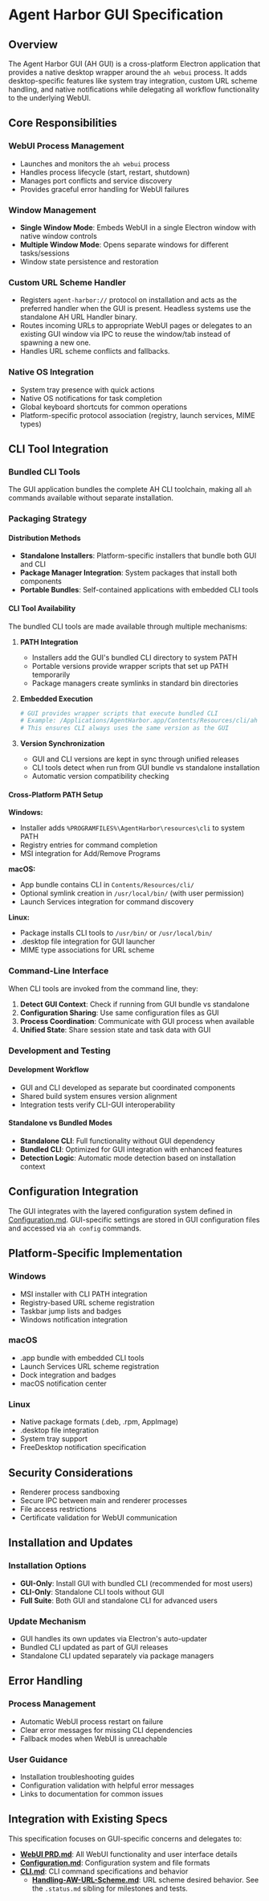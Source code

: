 # Agent Harbor GUI Specification

## Overview

The Agent Harbor GUI (AH GUI) is a cross-platform Electron application that provides a native desktop wrapper around the `ah webui` process. It adds desktop-specific features like system tray integration, custom URL scheme handling, and native notifications while delegating all workflow functionality to the underlying WebUI.

## Core Responsibilities

### WebUI Process Management

- Launches and monitors the `ah webui` process
- Handles process lifecycle (start, restart, shutdown)
- Manages port conflicts and service discovery
- Provides graceful error handling for WebUI failures

### Window Management

- **Single Window Mode**: Embeds WebUI in a single Electron window with native window controls
- **Multiple Window Mode**: Opens separate windows for different tasks/sessions
- Window state persistence and restoration

### Custom URL Scheme Handler

- Registers `agent-harbor://` protocol on installation and acts as the preferred handler when the GUI is present. Headless systems use the standalone AH URL Handler binary.
- Routes incoming URLs to appropriate WebUI pages or delegates to an existing GUI window via IPC to reuse the window/tab instead of spawning a new one.
- Handles URL scheme conflicts and fallbacks.

### Native OS Integration

- System tray presence with quick actions
- Native OS notifications for task completion
- Global keyboard shortcuts for common operations
- Platform-specific protocol association (registry, launch services, MIME types)

## CLI Tool Integration

### Bundled CLI Tools

The GUI application bundles the complete AH CLI toolchain, making all `ah` commands available without separate installation.

### Packaging Strategy

#### Distribution Methods

- **Standalone Installers**: Platform-specific installers that bundle both GUI and CLI
- **Package Manager Integration**: System packages that install both components
- **Portable Bundles**: Self-contained applications with embedded CLI tools

#### CLI Tool Availability

The bundled CLI tools are made available through multiple mechanisms:

1. **PATH Integration**
   - Installers add the GUI's bundled CLI directory to system PATH
   - Portable versions provide wrapper scripts that set up PATH temporarily
   - Package managers create symlinks in standard bin directories

2. **Embedded Execution**

   ```bash
   # GUI provides wrapper scripts that execute bundled CLI
   # Example: /Applications/AgentHarbor.app/Contents/Resources/cli/ah
   # This ensures CLI always uses the same version as the GUI
   ```

3. **Version Synchronization**
   - GUI and CLI versions are kept in sync through unified releases
   - CLI tools detect when run from GUI bundle vs standalone installation
   - Automatic version compatibility checking

#### Cross-Platform PATH Setup

**Windows:**

- Installer adds `%PROGRAMFILES%\AgentHarbor\resources\cli` to system PATH
- Registry entries for command completion
- MSI integration for Add/Remove Programs

**macOS:**

- App bundle contains CLI in `Contents/Resources/cli/`
- Optional symlink creation in `/usr/local/bin/` (with user permission)
- Launch Services integration for command discovery

**Linux:**

- Package installs CLI tools to `/usr/bin/` or `/usr/local/bin/`
- .desktop file integration for GUI launcher
- MIME type associations for URL scheme

### Command-Line Interface

When CLI tools are invoked from the command line, they:

1. **Detect GUI Context**: Check if running from GUI bundle vs standalone
2. **Configuration Sharing**: Use same configuration files as GUI
3. **Process Coordination**: Communicate with GUI process when available
4. **Unified State**: Share session state and task data with GUI

### Development and Testing

#### Development Workflow

- GUI and CLI developed as separate but coordinated components
- Shared build system ensures version alignment
- Integration tests verify CLI-GUI interoperability

#### Standalone vs Bundled Modes

- **Standalone CLI**: Full functionality without GUI dependency
- **Bundled CLI**: Optimized for GUI integration with enhanced features
- **Detection Logic**: Automatic mode detection based on installation context

## Configuration Integration

The GUI integrates with the layered configuration system defined in [Configuration.md](Configuration.md). GUI-specific settings are stored in GUI configuration files and accessed via `ah config` commands.

## Platform-Specific Implementation

### Windows

- MSI installer with CLI PATH integration
- Registry-based URL scheme registration
- Taskbar jump lists and badges
- Windows notification integration

### macOS

- .app bundle with embedded CLI tools
- Launch Services URL scheme registration
- Dock integration and badges
- macOS notification center

### Linux

- Native package formats (.deb, .rpm, AppImage)
- .desktop file integration
- System tray support
- FreeDesktop notification specification

## Security Considerations

- Renderer process sandboxing
- Secure IPC between main and renderer processes
- File access restrictions
- Certificate validation for WebUI communication

## Installation and Updates

### Installation Options

- **GUI-Only**: Install GUI with bundled CLI (recommended for most users)
- **CLI-Only**: Standalone CLI tools without GUI
- **Full Suite**: Both GUI and standalone CLI for advanced users

### Update Mechanism

- GUI handles its own updates via Electron's auto-updater
- Bundled CLI updated as part of GUI releases
- Standalone CLI updated separately via package managers

## Error Handling

### Process Management

- Automatic WebUI process restart on failure
- Clear error messages for missing CLI dependencies
- Fallback modes when WebUI is unreachable

### User Guidance

- Installation troubleshooting guides
- Configuration validation with helpful error messages
- Links to documentation for common issues

## Integration with Existing Specs

This specification focuses on GUI-specific concerns and delegates to:

- **[WebUI PRD.md](WebUI-PRD.md)**: All WebUI functionality and user interface details
- **[Configuration.md](../Initial-Developer-Input/Configuration.md)**: Configuration system and file formats
- **[CLI.md](CLI.md)**: CLI command specifications and behavior
  - **[Handling-AW-URL-Scheme.md](Handling-AW-URL-Scheme.md)**: URL scheme desired behavior. See the `.status.md` sibling for milestones and tests.

